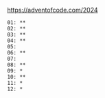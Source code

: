 https://adventofcode.com/2024

```
01: **
02: **
03: **
04: **
05:
06: **
07:
08: **
09: *
10: **
11: *
12: *
```